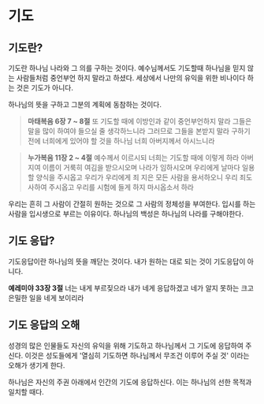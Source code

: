 # 기도

## 기도란?

기도란 하나님 나라와 그 의를 구하는 것이다.
예수님께서도 기도할때 하나님을 믿지 않는 사람들처럼 중언부언 하지 말라고 하셨다.
세상에서 나만의 유익을 위한 비나이다 하는 것은 기도가 아니다.

하나님의 뜻을 구하고 그분의 계획에 동참하는 것이다.

> **마태복음 6장 7 ~ 8절** 또 기도할 때에 이방인과 같이 중언부언하지 말라 그들은 말을 많이 하여야 들으실 줄 생각하느니라 그러므로 그들을 본받지 말라 구하기 전에 너희에게 있어야 할 것을 하나님 너희 아버지께서 아시느니라

> **누가복음 11장 2 ~ 4절** 예수께서 이르시되 너희는 기도할 때에 이렇게 하라 아버지여 이름이 거룩히 여김을 받으시오며 나라가 임하시오며 우리에게 날마다 일용할 양식을 주시옵고 우리가 우리에게 죄 지은 모든 사람을 용서하오니 우리 죄도 사하여 주시옵고 우리를 시험에 들게 하지 마시옵소서 하라

우리는 흔히 그 사람이 간절히 원하는 것으로 그 사람의 정체성을 부여한다. 입시를 하는 사람을 입시생으로 부르는 이유이다.
하나님의 백성은 하나님의 나라를 구해야한다.

## 기도 응답?

기도응답이란 하나님의 뜻을 깨닫는 것이다.
내가 원하는 대로 되는 것이 기도응답이 아니다.

**예레미야 33장 3절** 너는 내게 부르짖으라 내가 네게 응답하겠고 네가 알지 못하는 크고 은밀한 일을 네게 보이리라

## 기도 응답의 오해

성경의 많은 인물들도 자신의 유익을 위해 기도하고 하나님께서 그 기도에 응답하여 주신다.
이것은 성도들에게 '열심히 기도하면 하나님께서 무조건 이루어 주실 것' 이라는 오해가 생기게 한다.

하나님은 자신의 주권 아래에서 인간의 기도에 응답하신다.
이는 하나님의 선한 목적과 일치할 때다.
